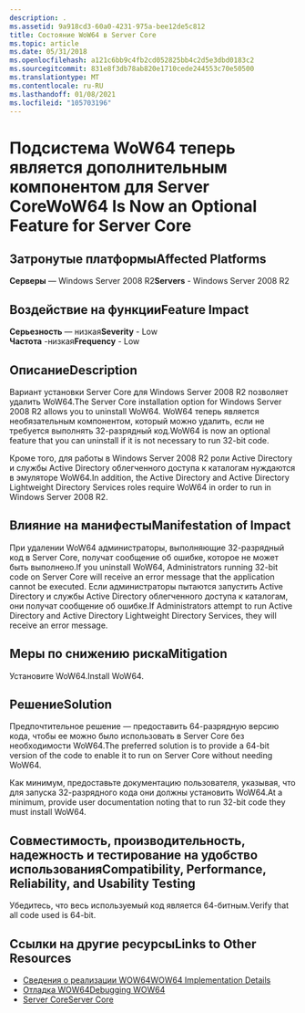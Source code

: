 ```yaml
---
description: .
ms.assetid: 9a918cd3-60a0-4231-975a-bee12de5c812
title: Состояние WoW64 в Server Core
ms.topic: article
ms.date: 05/31/2018
ms.openlocfilehash: a121c6bb9c4fb2cd052825bb4c2d5e3dbd0183c2
ms.sourcegitcommit: 831e8f3db78ab820e1710cede244553c70e50500
ms.translationtype: MT
ms.contentlocale: ru-RU
ms.lasthandoff: 01/08/2021
ms.locfileid: "105703196"
---
```

# <a name="wow64-is-now-an-optional-feature-for-server-core"></a><span data-ttu-id="79d67-103">Подсистема WoW64 теперь является дополнительным компонентом для Server Core</span><span class="sxs-lookup"><span data-stu-id="79d67-103">WoW64 Is Now an Optional Feature for Server Core</span></span>

## <a name="affected-platforms"></a><span data-ttu-id="79d67-104">Затронутые платформы</span><span class="sxs-lookup"><span data-stu-id="79d67-104">Affected Platforms</span></span>

<span data-ttu-id="79d67-105">**Серверы** — Windows Server 2008 R2</span><span class="sxs-lookup"><span data-stu-id="79d67-105">**Servers** - Windows Server 2008 R2</span></span>  



## <a name="feature-impact"></a><span data-ttu-id="79d67-106">Воздействие на функции</span><span class="sxs-lookup"><span data-stu-id="79d67-106">Feature Impact</span></span>

 <span data-ttu-id="79d67-107">**Серьезность** — низкая</span><span class="sxs-lookup"><span data-stu-id="79d67-107">**Severity** - Low</span></span>  
<span data-ttu-id="79d67-108">**Частота** -низкая</span><span class="sxs-lookup"><span data-stu-id="79d67-108">**Frequency** - Low</span></span>  





## <a name="description"></a><span data-ttu-id="79d67-109">Описание</span><span class="sxs-lookup"><span data-stu-id="79d67-109">Description</span></span>

<span data-ttu-id="79d67-110">Вариант установки Server Core для Windows Server 2008 R2 позволяет удалить WoW64.</span><span class="sxs-lookup"><span data-stu-id="79d67-110">The Server Core installation option for Windows Server 2008 R2 allows you to uninstall WoW64.</span></span> <span data-ttu-id="79d67-111">WoW64 теперь является необязательным компонентом, который можно удалить, если не требуется выполнять 32-разрядный код.</span><span class="sxs-lookup"><span data-stu-id="79d67-111">WoW64 is now an optional feature that you can uninstall if it is not necessary to run 32-bit code.</span></span>

<span data-ttu-id="79d67-112">Кроме того, для работы в Windows Server 2008 R2 роли Active Directory и службы Active Directory облегченного доступа к каталогам нуждаются в эмуляторе WoW64.</span><span class="sxs-lookup"><span data-stu-id="79d67-112">In addition, the Active Directory and Active Directory Lightweight Directory Services roles require WoW64 in order to run in Windows Server 2008 R2.</span></span>

## <a name="manifestation-of-impact"></a><span data-ttu-id="79d67-113">Влияние на манифесты</span><span class="sxs-lookup"><span data-stu-id="79d67-113">Manifestation of Impact</span></span>

<span data-ttu-id="79d67-114">При удалении WoW64 администраторы, выполняющие 32-разрядный код в Server Core, получат сообщение об ошибке, которое не может быть выполнено.</span><span class="sxs-lookup"><span data-stu-id="79d67-114">If you uninstall WoW64, Administrators running 32-bit code on Server Core will receive an error message that the application cannot be executed.</span></span> <span data-ttu-id="79d67-115">Если администраторы пытаются запустить Active Directory и службы Active Directory облегченного доступа к каталогам, они получат сообщение об ошибке.</span><span class="sxs-lookup"><span data-stu-id="79d67-115">If Administrators attempt to run Active Directory and Active Directory Lightweight Directory Services, they will receive an error message.</span></span>

## <a name="mitigation"></a><span data-ttu-id="79d67-116">Меры по снижению риска</span><span class="sxs-lookup"><span data-stu-id="79d67-116">Mitigation</span></span>

<span data-ttu-id="79d67-117">Установите WoW64.</span><span class="sxs-lookup"><span data-stu-id="79d67-117">Install WoW64.</span></span>

## <a name="solution"></a><span data-ttu-id="79d67-118">Решение</span><span class="sxs-lookup"><span data-stu-id="79d67-118">Solution</span></span>

<span data-ttu-id="79d67-119">Предпочтительное решение — предоставить 64-разрядную версию кода, чтобы ее можно было использовать в Server Core без необходимости WoW64.</span><span class="sxs-lookup"><span data-stu-id="79d67-119">The preferred solution is to provide a 64-bit version of the code to enable it to run on Server Core without needing WoW64.</span></span>

<span data-ttu-id="79d67-120">Как минимум, предоставьте документацию пользователя, указывая, что для запуска 32-разрядного кода они должны установить WoW64.</span><span class="sxs-lookup"><span data-stu-id="79d67-120">At a minimum, provide user documentation noting that to run 32-bit code they must install WoW64.</span></span>

## <a name="compatibility-performance-reliability-and-usability-testing"></a><span data-ttu-id="79d67-121">Совместимость, производительность, надежность и тестирование на удобство использования</span><span class="sxs-lookup"><span data-stu-id="79d67-121">Compatibility, Performance, Reliability, and Usability Testing</span></span>

<span data-ttu-id="79d67-122">Убедитесь, что весь используемый код является 64-битным.</span><span class="sxs-lookup"><span data-stu-id="79d67-122">Verify that all code used is 64-bit.</span></span>

## <a name="links-to-other-resources"></a><span data-ttu-id="79d67-123">Ссылки на другие ресурсы</span><span class="sxs-lookup"><span data-stu-id="79d67-123">Links to Other Resources</span></span>

-   [<span data-ttu-id="79d67-124">Сведения о реализации WOW64</span><span class="sxs-lookup"><span data-stu-id="79d67-124">WOW64 Implementation Details</span></span>](../winprog64/wow64-implementation-details.md)
-   [<span data-ttu-id="79d67-125">Отладка WOW64</span><span class="sxs-lookup"><span data-stu-id="79d67-125">Debugging WOW64</span></span>](../winprog64/debugging-wow64.md)
-   <span data-ttu-id="79d67-126">[Server Core](/previous-versions/windows/desktop/legacy/ms723891(v=vs.85))</span><span class="sxs-lookup"><span data-stu-id="79d67-126">[Server Core](/previous-versions/windows/desktop/legacy/ms723891(v=vs.85))</span></span>

 

 
